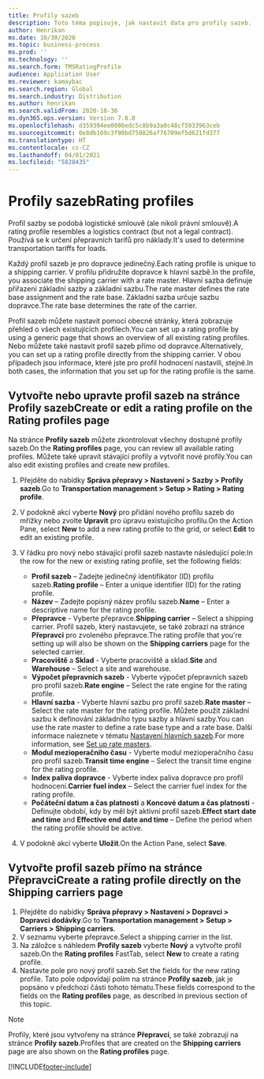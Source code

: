 ```yaml
---
title: Profily sazeb
description: Toto téma popisuje, jak nastavit data pro profily sazeb.
author: Henrikan
ms.date: 10/30/2020
ms.topic: business-process
ms.prod: ''
ms.technology: ''
ms.search.form: TMSRatingProfile
audience: Application User
ms.reviewer: kamaybac
ms.search.region: Global
ms.search.industry: Distribution
ms.author: henrikan
ms.search.validFrom: 2020-10-30
ms.dyn365.ops.version: Version 7.0.0
ms.openlocfilehash: d359394ee0086edc5c8b9a3a0c48cf5933963ceb
ms.sourcegitcommit: 0e8db169c3f90bd750826af76709ef5d621fd377
ms.translationtype: HT
ms.contentlocale: cs-CZ
ms.lasthandoff: 04/01/2021
ms.locfileid: "5828435"
---
```

# <a name="rating-profiles"></a><span data-ttu-id="3ae29-103">Profily sazeb</span><span class="sxs-lookup"><span data-stu-id="3ae29-103">Rating profiles</span></span>

<span data-ttu-id="3ae29-104">Profil sazby se podobá logistické smlouvě (ale nikoli právní smlouvě).</span><span class="sxs-lookup"><span data-stu-id="3ae29-104">A rating profile resembles a logistics contract (but not a legal contract).</span></span> <span data-ttu-id="3ae29-105">Používá se k určení přepravních tarifů pro náklady.</span><span class="sxs-lookup"><span data-stu-id="3ae29-105">It's used to determine transportation tariffs for loads.</span></span> 

<span data-ttu-id="3ae29-106">Každý profil sazeb je pro dopravce jedinečný.</span><span class="sxs-lookup"><span data-stu-id="3ae29-106">Each rating profile is unique to a shipping carrier.</span></span> <span data-ttu-id="3ae29-107">V profilu přidružíte dopravce k hlavní sazbě.</span><span class="sxs-lookup"><span data-stu-id="3ae29-107">In the profile, you associate the shipping carrier with a rate master.</span></span> <span data-ttu-id="3ae29-108">Hlavní sazba definuje přiřazení základní sazby a základní sazbu.</span><span class="sxs-lookup"><span data-stu-id="3ae29-108">The rate master defines the rate base assignment and the rate base.</span></span> <span data-ttu-id="3ae29-109">Základní sazba určuje sazbu dopravce.</span><span class="sxs-lookup"><span data-stu-id="3ae29-109">The rate base determines the rate of the carrier.</span></span>

<span data-ttu-id="3ae29-110">Profil sazeb můžete nastavit pomocí obecné stránky, která zobrazuje přehled o všech existujících profilech.</span><span class="sxs-lookup"><span data-stu-id="3ae29-110">You can set up a rating profile by using a generic page that shows an overview of all existing rating profiles.</span></span> <span data-ttu-id="3ae29-111">Nebo můžete také nastavit profil sazeb přímo od dopravce.</span><span class="sxs-lookup"><span data-stu-id="3ae29-111">Alternatively, you can set up a rating profile directly from the shipping carrier.</span></span> <span data-ttu-id="3ae29-112">V obou případech jsou informace, které jste pro profil hodnocení nastavili, stejné.</span><span class="sxs-lookup"><span data-stu-id="3ae29-112">In both cases, the information that you set up for the rating profile is the same.</span></span>

## <a name="create-or-edit-a-rating-profile-on-the-rating-profiles-page"></a><span data-ttu-id="3ae29-113">Vytvořte nebo upravte profil sazeb na stránce Profily sazeb</span><span class="sxs-lookup"><span data-stu-id="3ae29-113">Create or edit a rating profile on the Rating profiles page</span></span>

<span data-ttu-id="3ae29-114">Na stránce **Profily sazeb** můžete zkontrolovat všechny dostupné profily sazeb.</span><span class="sxs-lookup"><span data-stu-id="3ae29-114">On the **Rating profiles** page, you can review all available rating profiles.</span></span> <span data-ttu-id="3ae29-115">Můžete také upravit stávající profily a vytvořit nové profily.</span><span class="sxs-lookup"><span data-stu-id="3ae29-115">You can also edit existing profiles and create new profiles.</span></span>

1. <span data-ttu-id="3ae29-116">Přejděte do nabídky **Správa přepravy \> Nastavení \> Sazby \> Profily sazeb**.</span><span class="sxs-lookup"><span data-stu-id="3ae29-116">Go to **Transportation management \> Setup \> Rating \> Rating profile**.</span></span>
1. <span data-ttu-id="3ae29-117">V podokně akcí vyberte **Nový** pro přidání nového profilu sazeb do mřížky nebo zvolte **Upravit** pro úpravu existujícího profilu.</span><span class="sxs-lookup"><span data-stu-id="3ae29-117">On the Action Pane, select **New** to add a new rating profile to the grid, or select **Edit** to edit an existing profile.</span></span>
1. <span data-ttu-id="3ae29-118">V řádku pro nový nebo stávající profil sazeb nastavte následující pole:</span><span class="sxs-lookup"><span data-stu-id="3ae29-118">In the row for the new or existing rating profile, set the following fields:</span></span>

    - <span data-ttu-id="3ae29-119">**Profil sazeb** – Zadejte jedinečný identifikátor (ID) profilu sazeb.</span><span class="sxs-lookup"><span data-stu-id="3ae29-119">**Rating profile** – Enter a unique identifier (ID) for the rating profile.</span></span>
    - <span data-ttu-id="3ae29-120">**Název** – Zadejte popisný název profilu sazeb.</span><span class="sxs-lookup"><span data-stu-id="3ae29-120">**Name** – Enter a descriptive name for the rating profile.</span></span>
    - <span data-ttu-id="3ae29-121">**Přepravce** - Vyberte přepravce.</span><span class="sxs-lookup"><span data-stu-id="3ae29-121">**Shipping carrier** – Select a shipping carrier.</span></span> <span data-ttu-id="3ae29-122">Profil sazeb, který nastavujete, se také zobrazí na stránce **Přepravci** pro zvoleného přepravce.</span><span class="sxs-lookup"><span data-stu-id="3ae29-122">The rating profile that you're setting up will also be shown on the **Shipping carriers** page for the selected carrier.</span></span>
    - <span data-ttu-id="3ae29-123">**Pracoviště** a **Sklad** - Vyberte pracoviště a sklad.</span><span class="sxs-lookup"><span data-stu-id="3ae29-123">**Site** and **Warehouse** – Select a site and warehouse.</span></span>
    - <span data-ttu-id="3ae29-124">**Výpočet přepravních sazeb** - Vyberte výpočet přepravních sazeb pro profil sazeb.</span><span class="sxs-lookup"><span data-stu-id="3ae29-124">**Rate engine** – Select the rate engine for the rating profile.</span></span>
    - <span data-ttu-id="3ae29-125">**Hlavní sazba** - Vyberte hlavní sazbu pro profil sazeb.</span><span class="sxs-lookup"><span data-stu-id="3ae29-125">**Rate master** – Select the rate master for the rating profile.</span></span> <span data-ttu-id="3ae29-126">Můžete použít základní sazbu k definování základního typu sazby a hlavní sazby.</span><span class="sxs-lookup"><span data-stu-id="3ae29-126">You can use the rate master to define a rate base type and a rate base.</span></span> <span data-ttu-id="3ae29-127">Další informace naleznete v tématu [Nastavení hlavních sazeb](set-up-rate-masters.md).</span><span class="sxs-lookup"><span data-stu-id="3ae29-127">For more information, see [Set up rate masters](set-up-rate-masters.md).</span></span>
    - <span data-ttu-id="3ae29-128">**Modul mezioperačního času** - Vyberte modul mezioperačního času pro profil sazeb.</span><span class="sxs-lookup"><span data-stu-id="3ae29-128">**Transit time engine** – Select the transit time engine for the rating profile.</span></span>
    - <span data-ttu-id="3ae29-129">**Index paliva dopravce** - Vyberte index paliva dopravce pro profil hodnocení.</span><span class="sxs-lookup"><span data-stu-id="3ae29-129">**Carrier fuel index** – Select the carrier fuel index for the rating profile.</span></span>
    - <span data-ttu-id="3ae29-130">**Počáteční datum a čas platnosti** a **Koncové datum a čas platnosti** - Definujte období, kdy by měl být aktivní profil sazeb.</span><span class="sxs-lookup"><span data-stu-id="3ae29-130">**Effect start date and time** and **Effective end date and time** – Define the period when the rating profile should be active.</span></span>

1. <span data-ttu-id="3ae29-131">V podokně akcí vyberte **Uložit**.</span><span class="sxs-lookup"><span data-stu-id="3ae29-131">On the Action Pane, select **Save**.</span></span>

## <a name="create-a-rating-profile-directly-on-the-shipping-carriers-page"></a><span data-ttu-id="3ae29-132">Vytvořte profil sazeb přímo na stránce Přepravci</span><span class="sxs-lookup"><span data-stu-id="3ae29-132">Create a rating profile directly on the Shipping carriers page</span></span>

1. <span data-ttu-id="3ae29-133">Přejděte do nabídky **Správa přepravy \> Nastavení \> Dopravci \> Dopravci dodávky**.</span><span class="sxs-lookup"><span data-stu-id="3ae29-133">Go to **Transportation management \> Setup \> Carriers \> Shipping carriers**.</span></span>
1. <span data-ttu-id="3ae29-134">V seznamu vyberte přepravce.</span><span class="sxs-lookup"><span data-stu-id="3ae29-134">Select a shipping carrier in the list.</span></span>
1. <span data-ttu-id="3ae29-135">Na záložce s náhledem **Profily sazeb** vyberte **Nový** a vytvořte profil sazeb.</span><span class="sxs-lookup"><span data-stu-id="3ae29-135">On the **Rating profiles** FastTab, select **New** to create a rating profile.</span></span>
1. <span data-ttu-id="3ae29-136">Nastavte pole pro nový profil sazeb.</span><span class="sxs-lookup"><span data-stu-id="3ae29-136">Set the fields for the new rating profile.</span></span> <span data-ttu-id="3ae29-137">Tato pole odpovídají polím na stránce **Profily sazeb**, jak je popsáno v předchozí části tohoto tématu.</span><span class="sxs-lookup"><span data-stu-id="3ae29-137">These fields correspond to the fields on the **Rating profiles** page, as described in previous section of this topic.</span></span>

> [!NOTE]
> <span data-ttu-id="3ae29-138">Profily, které jsou vytvořeny na stránce **Přepravci**, se také zobrazují na stránce **Profily sazeb**.</span><span class="sxs-lookup"><span data-stu-id="3ae29-138">Profiles that are created on the **Shipping carriers** page are also shown on the **Rating profiles** page.</span></span>


[!INCLUDE[footer-include](../../../includes/footer-banner.md)]